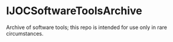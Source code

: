 # IJOCSoftwareToolsArchive
Archive of software tools; this repo is intended for use only in rare circumstances.
